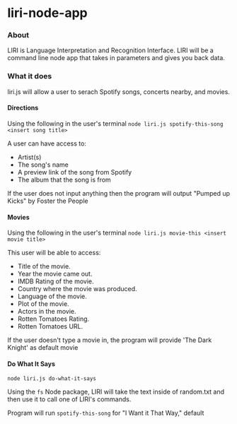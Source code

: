 # liri-node-app


### About

LIRI is  Language Interpretation and Recognition Interface. LIRI will be a command line node app that takes in parameters and gives you back data.

### What it does
liri.js will allow a user to serach Spotify songs, concerts nearby, and movies.


#### Directions
Using the following in the user's terminal
`node liri.js spotify-this-song <insert song title>`


A user can have access to:

- Artist(s)
- The song's name
- A preview link of the song from Spotify
- The album that the song is from

If the user does not input anything then the program will output "Pumped up Kicks" by Foster the People

#### Movies
Using the following in the user's terminal
`node liri.js movie-this <insert movie title>`

This user will be able to access:

- Title of the movie.
- Year the movie came out.
- IMDB Rating of the movie.
- Country where the movie was produced.
- Language of the movie.
- Plot of the movie.
- Actors in the movie.
- Rotten Tomatoes Rating.
- Rotten Tomatoes URL.

If the user doesn't type a movie in, the program will provide 'The Dark Knight' as default movie

#### Do What It Says
`node liri.js do-what-it-says`


Using the `fs` Node package, LIRI will take the text inside of random.txt and then use it to call one of LIRI's commands.

Program will run `spotify-this-song` for "I Want it That Way," default


